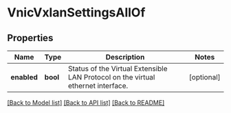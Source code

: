 # VnicVxlanSettingsAllOf

## Properties
Name | Type | Description | Notes
------------ | ------------- | ------------- | -------------
**enabled** | **bool** | Status of the Virtual Extensible LAN Protocol on the virtual ethernet interface.    | [optional] 

[[Back to Model list]](../README.md#documentation-for-models) [[Back to API list]](../README.md#documentation-for-api-endpoints) [[Back to README]](../README.md)


